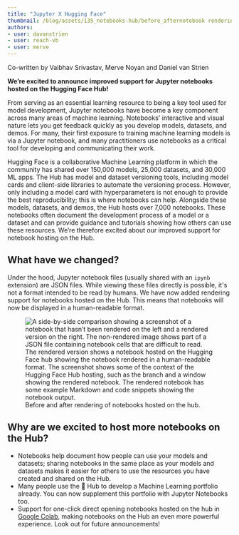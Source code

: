 ```yaml
---
title: "Jupyter X Hugging Face" 
thumbnail: /blog/assets/135_notebooks-hub/before_afternotebook renderıng.png
authors:
- user: davanstrien
- user: reach-vb 
- user: merve
---
```


Co-written by Vaibhav Srivastav, Merve Noyan and Daniel van Strien

**We’re excited to announce improved support for Jupyter notebooks hosted on the Hugging Face Hub!**

From serving as an essential learning resource to being a key tool used for model development, Jupyter notebooks have become a key component across many areas of machine learning. Notebooks' interactive and visual nature lets you get feedback quickly as you develop models, datasets, and demos. For many, their first exposure to training machine learning models is via a Jupyter notebook, and many practitioners use notebooks as a critical tool for developing and communicating their work. 

Hugging Face is a collaborative Machine Learning platform in which the community has shared over 150,000 models, 25,000 datasets, and 30,000 ML apps. The Hub has model and dataset versioning tools, including model cards and client-side libraries to automate the versioning process. However, only including a model card with hyperparameters is not enough to provide the best reproducibility; this is where notebooks can help. Alongside these models, datasets, and demos, the Hub hosts over 7,000 notebooks. These notebooks often document the development process of a model or a dataset and can provide guidance and tutorials showing how others can use these resources. We’re therefore excited about our improved support for notebook hosting on the Hub. 

## What have we changed? 

Under the hood, Jupyter notebook files (usually shared with an `ipynb` extension) are JSON files. While viewing these files directly is possible, it's not a format intended to be read by humans. We have now added rendering support for notebooks hosted on the Hub. This means that notebooks will now be displayed in a human-readable format. 

<figure>
  <img src="/blog/assets/135_notebooks-hub/before_afternotebook renderıng.png" alt="A side-by-side comparison showing a screenshot of a notebook that hasn’t been rendered on the left and a rendered version on the right.  The non-rendered image shows part of a JSON file containing notebook cells that are difficult to read. The rendered version shows a notebook hosted on the Hugging Face hub showing the notebook rendered in a human-readable format. The screenshot shows some of the context of the Hugging Face Hub hosting, such as the branch and a window showing the rendered notebook. The rendered notebook has some example Markdown and code snippets showing the notebook output. "/>
  <figcaption>Before and after rendering of notebooks hosted on the hub.</figcaption>
</figure>

## Why are we excited to host more notebooks on the Hub? 

- Notebooks help document how people can use your models and datasets; sharing notebooks in the same place as your models and datasets makes it easier for others to use the resources you have created and shared on the Hub. 
- Many people use the 🤗 Hub to develop a Machine Learning portfolio already. You can now supplement this portfolio with Jupyter Notebooks too. 
- Support for one-click direct opening notebooks hosted on the hub in [Google Colab](https://medium.com/google-colab/hugging-face-notebooks-x-colab-722d91e05e7c), making notebooks on the Hub an even more powerful experience. Look out for future announcements! 


